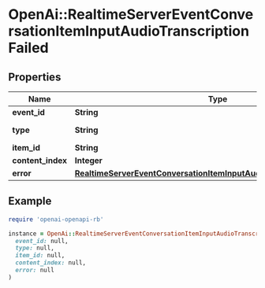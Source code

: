 # OpenAi::RealtimeServerEventConversationItemInputAudioTranscriptionFailed

## Properties

| Name | Type | Description | Notes |
| ---- | ---- | ----------- | ----- |
| **event_id** | **String** | The unique ID of the server event. |  |
| **type** | **String** | The event type, must be &#x60;conversation.item.input_audio_transcription.failed&#x60;. |  |
| **item_id** | **String** | The ID of the user message item. |  |
| **content_index** | **Integer** | The index of the content part containing the audio. |  |
| **error** | [**RealtimeServerEventConversationItemInputAudioTranscriptionFailedError**](RealtimeServerEventConversationItemInputAudioTranscriptionFailedError.md) |  |  |

## Example

```ruby
require 'openai-openapi-rb'

instance = OpenAi::RealtimeServerEventConversationItemInputAudioTranscriptionFailed.new(
  event_id: null,
  type: null,
  item_id: null,
  content_index: null,
  error: null
)
```

